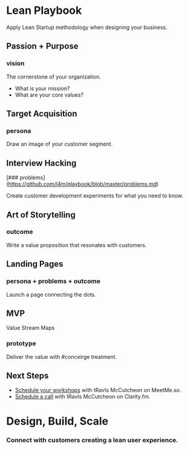 Lean Playbook
================================

Apply Lean Startup methodology when designing your business.

Passion &#043; Purpose
------------------------- 
### vision

The cornerstone of your organization.

* What is your mission?
* What are your core values?

Target Acquisition
------------------------- 
### persona

Draw an image of your customer segment.

Interview Hacking
------------------------- 
[### problems] (https://github.com/l4m/playbook/blob/master/problems.md)

Create customer development experiments for what you need to know.

Art of Storytelling
------------------------- 
### outcome

Write a value proposition that resonates with customers.

Landing Pages
------------------------- 
### persona + problems + outcome

Launch a page connecting the dots.

MVP
------------------------- 
Value Stream Maps
### prototype

Deliver the value with #conceirge treatment.

Next Steps
-------------------------

* [Schedule your workshops](http://meetme.so/playbook) with tRavIs McCutcheon on MeetMe.so.
* [Schedule a call](https://clarity.fm/#/travismccutcheon) with tRavIs McCutcheon on Clarity.fm.

# Design, Build, Scale

### Connect with customers creating a lean user experience.
